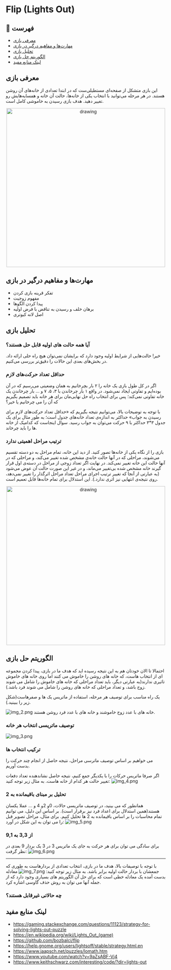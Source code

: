# Flip (Lights Out)

## 📝 فهرست 
 - [معرفی بازی](#معرفی-بازی)
 - [مهارت‌ها و مفاهیم درگیر در بازی](#مهارتها-و-مفاهیم-درگیر-در-بازی)
 - [تحلیل بازی](#تحلیل-بازی)
 - [الگوریتم حل بازی](#الگوریتم-حل-بازی)
 - [لینک منابع مفید](#لینک-منابع-مفید)


## معرفی بازی
این بازی متشکل از صفحه‌ای مستطیلی‌ست که در ابتدا تعدادی از خانه‌های آن روشن هستند. در هر مرحله می‌توانید با انتخاب یکی از خانه‌ها، حالت آن خانه و همسایه‌هایش رو تغییر دهید. هدف بازی رسیدن به خاموشی کامل است.

<p align="center">
 <img src="img.png" alt="drawing" width="500"/>
</p>


## مهارت‌ها و مفاهیم درگیر در بازی
 - تفکر قرینه بازی کردن
 - مفهوم زوجیت
 - پیدا کردن الگوها
 - برهان خلف و رسیدن به تناقض با فرض اولیه
 - اصل لانه کبوتری


## تحلیل بازی

### آیا همه حالت های اولیه قابل حل هستند؟
خیر! حالت‌هایی از شرایط اولیه وجود دارد که برایشان نمی‌توان هیچ راه حلی ارائه داد. در بخش‌های بعدی این حالات را دقیق‌تر بررسی می‌کنیم.


### حداقل تعداد حرکت‌های لازم
اگر در کل طول بازی یک خانه را ۲ بار بچرخانیم به همان وضعیتی می‌رسیم که در آن بوده‌ایم و تفاوتی ایجاد نمی‌شود. در واقع ۱ بار چرخاندن با ۳، ۵، ۷ و ... بار چرخاندن یک خانه تفاوتی نمی‌کند؛ پس برای انتخاب راه حل نهایی‌مان برای هر خانه باید تصمیم بگیریم که آن را می چرخانیم یا خیر؟

با توجه به توضیحات بالا، می‌توانیم نتیجه بگیریم که «حداقل تعداد حرکت‌های لازم برای رسیدن به جواب» حداکثر به اندازه‌ی تعداد خانه‌های جدول است؛ به طور مثال برای یک جدول ۳*۳ حداکثر با ۹ حرکت می‌توان به جواب رسید. سوال اینجاست که کدامیک از خانه ها را باید چرخاند.


### ترتیب مراحل اهمیتی ندارد
بازی را از نگاه یکی از خانه‌ها تصور کنید. از دید این خانه، تمام مراحل به دو دسته تقسیم می‌شوند، مراحلی که در آنها حالت خانه‌ی مشخص شده تغییر می‌کند، و مراحلی که در آنها حالت این خانه تغییر نمی‌کند. در نهایت اگر تعداد زوجی از مراحل در دسته‌ی اول قرار گیرند خانه مشخص شده بی‌تغییر می‌ماند، و در غیر این صورت حالت آن عوض می‌شود (به عبارتی از آنجا که تغییر ترتیب اجرای مراحل تعداد مراحل اثرگذار را تغییر نمی‌دهد، روی نتیجه‌ی انتهایی نیز اثری ندارد.). این استدلال برای تمام خانه‌ها قابل تعمیم است.

<p align="center">
 <img src="img_1.png" alt="drawing" width="500"/>
</p>


## الگوریتم حل بازی 

احتمالا تا الان خودتان هم به این نتیجه رسیده اید که هدف ما در بازی، پیدا کردن مجموعه ای از انتخاب هاست، که خانه های روشن را خاموش می کنند اما روی خانه های خاموش تاثیری ندارند(به عبارتی دیگر، باید تعداد مراحلی که خانه های خاموش را شامل می شوند زوج باشد، و تعداد مراحلی که خانه های روشن را شامل می شوند فرد باشد.).

یک راه مناسب برای توصیف هر مرحله، استفاده از ماتریس یک ها و صفرهاست(شکل زیر را ببینید.).

![img_2.png](img_2.png)
خانه های با عدد زوج خاموشند و خانه های با عدد فرد روشن هستند.
### توصیف ماتریسی انتخاب هر خانه 
![img_3.png](img_3.png)
### ترکیب انتخاب ها 
می خواهیم بر اساس توصیف ماترسی مراحل، نتیجه حاصل از انجام چند حرکت را بدست آوریم.

اگر صرفا ماتریس حرکات را با یکدیگر جمع کنیم، نتیجه حاصل نشاندهنده تعداد دفعات تغییر حالت هر کدام از خانه هاست. به مثال زیر توجه کنید:
![img_4.png](img_4.png)

### تحلیل بر مبنای باقیمانده به 2 
همانطور که می بینید، در توصیف ماتریسی حالات، 0و 2و 4 و ... عملا یکسان هستند(همین استدلال برای اعداد فرد نیز برقرار است). بر اساس این دلیل، می توانیم تمام محاسبات را بر اساس باقیمانده به 2 ها تحلیل کنیم. برای مثال، مراحل تصویر قبل را می توان به این شکل در آورد:
![img_5.png](img_5.png)
### از 3,3 به 9,1
برای سادگی می توان برای هر حرکت به جای یک ماتریس 3 در 3 یک بردار 9 بعدی در نظر گرفت:
![img_6.png](img_6.png)
___
با توجه با توصیفات بالا، هدف ما در بازی، انتخاب تعدادی از بردارهاست به طوری که جمعشان با بردار حالت اولیه برابر باشد. به مثال زیر توجه کنید:
![img_7.png](img_7.png)
معادله بدست آمده یک معادله خطی است که برای حل آن الگوریتم های بسیاری وجود دارد که از جمله آنها می توان به روش حذف گاوسی اشاره کرد.

### چه حالاتی غیرقابل هستند؟ 

## لینک منابع مفید
 - https://gaming.stackexchange.com/questions/11123/strategy-for-solving-lights-out-puzzle
 - https://en.wikipedia.org/wiki/Lights_Out_(game)
 - https://github.com/bozbalci/flip
 - https://help.gnome.org/users/lightsoff/stable/strategy.html.en
 - https://www.jaapsch.net/puzzles/lomath.htm
 - https://www.youtube.com/watch?v=9aZsABF-Vj4
 - https://www.keithschwarz.com/interesting/code/?dir=lights-out
